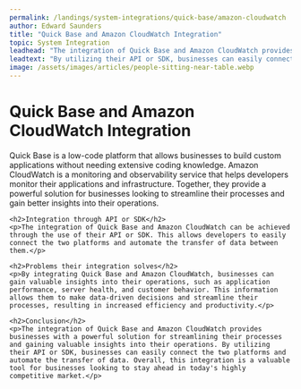 ```yaml
---
permalink: /landings/system-integrations/quick-base/amazon-cloudwatch
author: Edward Saunders
title: "Quick Base and Amazon CloudWatch Integration"
topic: System Integration
leadhead: "The integration of Quick Base and Amazon CloudWatch provides businesses with a powerful solution for streamlining their processes and gaining valuable insights into their operations"
leadtext: "By utilizing their API or SDK, businesses can easily connect the two platforms and automate the transfer of data. Overall, this integration is a valuable tool for businesses looking to stay ahead in today's highly competitive market."
image: /assets/images/articles/people-sitting-near-table.webp
---
```

<div class="arttext">	<h1>Quick Base and Amazon CloudWatch Integration</h1>
	<p>Quick Base is a low-code platform that allows businesses to build custom applications without needing extensive coding knowledge. Amazon CloudWatch is a monitoring and observability service that helps developers monitor their applications and infrastructure. Together, they provide a powerful solution for businesses looking to streamline their processes and gain better insights into their operations.</p>

	<h2>Integration through API or SDK</h2>
	<p>The integration of Quick Base and Amazon CloudWatch can be achieved through the use of their API or SDK. This allows developers to easily connect the two platforms and automate the transfer of data between them.</p>

	<h2>Problems their integration solves</h2>
	<p>By integrating Quick Base and Amazon CloudWatch, businesses can gain valuable insights into their operations, such as application performance, server health, and customer behavior. This information allows them to make data-driven decisions and streamline their processes, resulting in increased efficiency and productivity.</p>

	<h2>Conclusion</h2>
	<p>The integration of Quick Base and Amazon CloudWatch provides businesses with a powerful solution for streamlining their processes and gaining valuable insights into their operations. By utilizing their API or SDK, businesses can easily connect the two platforms and automate the transfer of data. Overall, this integration is a valuable tool for businesses looking to stay ahead in today's highly competitive market.</p>
</div>